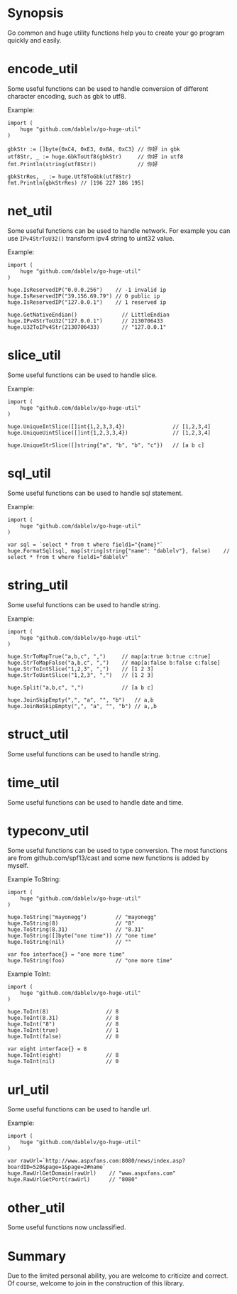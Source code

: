 # Synopsis
Go common and huge utility functions help you to create your go program quickly and easily.

# encode_util
Some useful functions can be used to handle conversion of different character encoding, such as gbk to utf8.

Example:
```
import (
    huge "github.com/dablelv/go-huge-util"
)

gbkStr := []byte{0xC4, 0xE3, 0xBA, 0xC3} // 你好 in gbk
utf8Str, _ := huge.GbkToUtf8(gbkStr)     // 你好 in utf8
fmt.Println(string(utf8Str))             // 你好

gbkStrRes, _ := huge.Utf8ToGbk(utf8Str)
fmt.Println(gbkStrRes) // [196 227 186 195]
```

# net_util
Some useful functions can be used to handle network. For example you can use `IPv4StrToU32()` transform ipv4 string to uint32 value.

Example:
```
import (
    huge "github.com/dablelv/go-huge-util"
)

huge.IsReservedIP("0.0.0.256")    // -1 invalid ip
huge.IsReservedIP("39.156.69.79") // 0 public ip
huge.IsReservedIP("127.0.0.1")    // 1 reserved ip

huge.GetNativeEndian()              // LittleEndian
huge.IPv4StrToU32("127.0.0.1")      // 2130706433
huge.U32ToIPv4Str(2130706433)       // "127.0.0.1"
```
# slice_util
Some useful functions can be used to handle slice.

Example:
```
import (
    huge "github.com/dablelv/go-huge-util"
)

huge.UniqueIntSlice([]int{1,2,3,3,4})               // [1,2,3,4]
huge.UniqueUintSlice([]int{1,2,3,3,4})              // [1,2,3,4]

huge.UniqueStrSlice([]string{"a", "b", "b", "c"})   // [a b c]
```

# sql_util
Some useful functions can be used to handle sql statement.

Example:
```
import (
    huge "github.com/dablelv/go-huge-util"
)

var sql = `select * from t where field1="{name}"`
huge.FormatSql(sql, map[string]string{"name": "dablelv"}, false)    // select * from t where field1="dablelv"
```

# string_util
Some useful functions can be used to handle string.

Example:
```
import (
    huge "github.com/dablelv/go-huge-util"
)

huge.StrToMapTrue("a,b,c", ",")     // map[a:true b:true c:true]
huge.StrToMapFalse("a,b,c", ",")    // map[a:false b:false c:false]
huge.StrToIntSlice("1,2,3", ",")    // [1 2 3]
huge.StrToUintSlice("1,2,3", ",")   // [1 2 3]

huge.Split("a,b,c", ",")            // [a b c]

huge.JoinSkipEmpty(",", "a", "", "b")   // a,b
huge.JoinNoSkipEmpty(",", "a", "", "b") // a,,b
```

# struct_util
Some useful functions can be used to handle string.

# time_util
Some useful functions can be used to handle date and time.

# typeconv_util
Some useful functions can be used to type conversion. The most functions are from github.com/spf13/cast and some new functions is added by myself. 

Example ToString:
```
import (
    huge "github.com/dablelv/go-huge-util"
)

huge.ToString("mayonegg")         // "mayonegg"
huge.ToString(8)                  // "8"
huge.ToString(8.31)               // "8.31"
huge.ToString([]byte("one time")) // "one time"
huge.ToString(nil)                // ""

var foo interface{} = "one more time"
huge.ToString(foo)                // "one more time"
```

Example ToInt:
```
import (
    huge "github.com/dablelv/go-huge-util"
)

huge.ToInt(8)                  // 8
huge.ToInt(8.31)               // 8
huge.ToInt("8")                // 8
huge.ToInt(true)               // 1
huge.ToInt(false)              // 0

var eight interface{} = 8
huge.ToInt(eight)              // 8
huge.ToInt(nil)                // 0
```

# url_util
Some useful functions can be used to handle url.

Example:
```
import (
    huge "github.com/dablelv/go-huge-util"
)

var rawUrl=`http://www.aspxfans.com:8080/news/index.asp?boardID=520&page=1&page=2#name`
huge.RawUrlGetDomain(rawUrl)    // "www.aspxfans.com"
huge.RawUrlGetPort(rawUrl)      // "8080"
```

# other_util
Some useful functions now unclassified.

# Summary
Due to the limited personal ability, you are welcome to criticize and correct. Of course, welcome to join in the construction of this library.